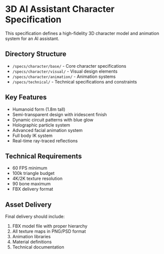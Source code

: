 # 3D AI Assistant Character Specification

This specification defines a high-fidelity 3D character model and animation system for an AI assistant.

## Directory Structure

- `/specs/character/base/` - Core character specifications
- `/specs/character/visual/` - Visual design elements
- `/specs/character/animation/` - Animation systems
- `/specs/technical/` - Technical specifications and constraints

## Key Features

- Humanoid form (1.8m tall)
- Semi-transparent design with iridescent finish
- Dynamic circuit patterns with blue glow
- Holographic particle system
- Advanced facial animation system
- Full body IK system
- Real-time ray-traced reflections

## Technical Requirements

- 60 FPS minimum
- 100k triangle budget
- 4K/2K texture resolution
- 90 bone maximum
- FBX delivery format

## Asset Delivery

Final delivery should include:
1. FBX model file with proper hierarchy
2. All texture maps in PNG/PSD format
3. Animation libraries
4. Material definitions
5. Technical documentation